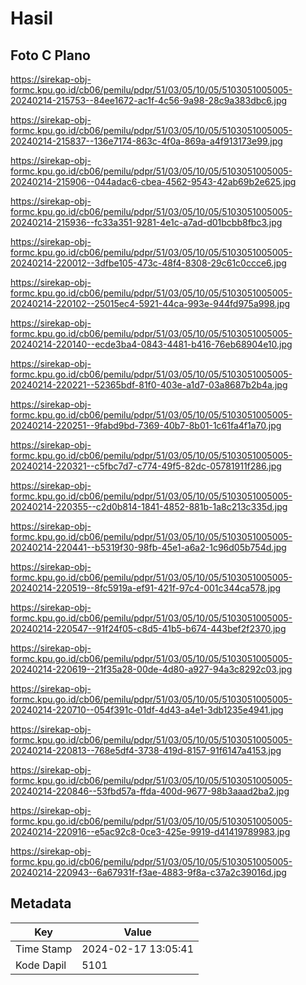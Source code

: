 # Hasil

## Foto C Plano

https://sirekap-obj-formc.kpu.go.id/cb06/pemilu/pdpr/51/03/05/10/05/5103051005005-20240214-215753--84ee1672-ac1f-4c56-9a98-28c9a383dbc6.jpg

https://sirekap-obj-formc.kpu.go.id/cb06/pemilu/pdpr/51/03/05/10/05/5103051005005-20240214-215837--136e7174-863c-4f0a-869a-a4f913173e99.jpg

https://sirekap-obj-formc.kpu.go.id/cb06/pemilu/pdpr/51/03/05/10/05/5103051005005-20240214-215906--044adac6-cbea-4562-9543-42ab69b2e625.jpg

https://sirekap-obj-formc.kpu.go.id/cb06/pemilu/pdpr/51/03/05/10/05/5103051005005-20240214-215936--fc33a351-9281-4e1c-a7ad-d01bcbb8fbc3.jpg

https://sirekap-obj-formc.kpu.go.id/cb06/pemilu/pdpr/51/03/05/10/05/5103051005005-20240214-220012--3dfbe105-473c-48f4-8308-29c61c0ccce6.jpg

https://sirekap-obj-formc.kpu.go.id/cb06/pemilu/pdpr/51/03/05/10/05/5103051005005-20240214-220102--25015ec4-5921-44ca-993e-944fd975a998.jpg

https://sirekap-obj-formc.kpu.go.id/cb06/pemilu/pdpr/51/03/05/10/05/5103051005005-20240214-220140--ecde3ba4-0843-4481-b416-76eb68904e10.jpg

https://sirekap-obj-formc.kpu.go.id/cb06/pemilu/pdpr/51/03/05/10/05/5103051005005-20240214-220221--52365bdf-81f0-403e-a1d7-03a8687b2b4a.jpg

https://sirekap-obj-formc.kpu.go.id/cb06/pemilu/pdpr/51/03/05/10/05/5103051005005-20240214-220251--9fabd9bd-7369-40b7-8b01-1c61fa4f1a70.jpg

https://sirekap-obj-formc.kpu.go.id/cb06/pemilu/pdpr/51/03/05/10/05/5103051005005-20240214-220321--c5fbc7d7-c774-49f5-82dc-05781911f286.jpg

https://sirekap-obj-formc.kpu.go.id/cb06/pemilu/pdpr/51/03/05/10/05/5103051005005-20240214-220355--c2d0b814-1841-4852-881b-1a8c213c335d.jpg

https://sirekap-obj-formc.kpu.go.id/cb06/pemilu/pdpr/51/03/05/10/05/5103051005005-20240214-220441--b5319f30-98fb-45e1-a6a2-1c96d05b754d.jpg

https://sirekap-obj-formc.kpu.go.id/cb06/pemilu/pdpr/51/03/05/10/05/5103051005005-20240214-220519--8fc5919a-ef91-421f-97c4-001c344ca578.jpg

https://sirekap-obj-formc.kpu.go.id/cb06/pemilu/pdpr/51/03/05/10/05/5103051005005-20240214-220547--91f24f05-c8d5-41b5-b674-443bef2f2370.jpg

https://sirekap-obj-formc.kpu.go.id/cb06/pemilu/pdpr/51/03/05/10/05/5103051005005-20240214-220619--21f35a28-00de-4d80-a927-94a3c8292c03.jpg

https://sirekap-obj-formc.kpu.go.id/cb06/pemilu/pdpr/51/03/05/10/05/5103051005005-20240214-220710--054f391c-01df-4d43-a4e1-3db1235e4941.jpg

https://sirekap-obj-formc.kpu.go.id/cb06/pemilu/pdpr/51/03/05/10/05/5103051005005-20240214-220813--768e5df4-3738-419d-8157-91f6147a4153.jpg

https://sirekap-obj-formc.kpu.go.id/cb06/pemilu/pdpr/51/03/05/10/05/5103051005005-20240214-220846--53fbd57a-ffda-400d-9677-98b3aaad2ba2.jpg

https://sirekap-obj-formc.kpu.go.id/cb06/pemilu/pdpr/51/03/05/10/05/5103051005005-20240214-220916--e5ac92c8-0ce3-425e-9919-d41419789983.jpg

https://sirekap-obj-formc.kpu.go.id/cb06/pemilu/pdpr/51/03/05/10/05/5103051005005-20240214-220943--6a67931f-f3ae-4883-9f8a-c37a2c39016d.jpg


## Metadata

| Key        | Value               |
| ---------- | ------------------- |
| Time Stamp | 2024-02-17 13:05:41 |
| Kode Dapil | 5101                |



